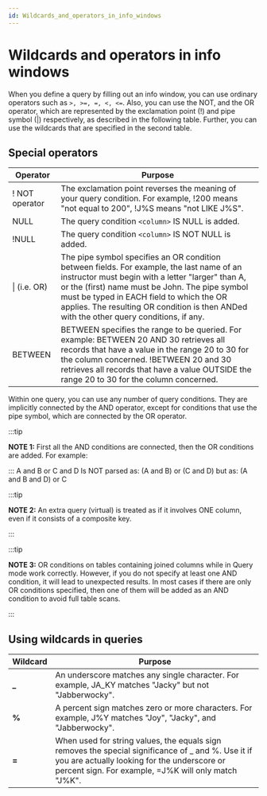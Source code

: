 ```yaml
---
id: Wildcards_and_operators_in_info_windows
---
```


# Wildcards and operators in info windows

When you define a query by filling out an info window, you can use ordinary operators such as `>, >=, =, <, <=`. Also, you can use the NOT, and the OR operator, which are represented by the exclamation point (!) and pipe symbol (\|) respectively, as described in the following table. Further, you can use the wildcards that are specified in the second table.

## Special operators

|**Operator**|**Purpose**|
|--------|--------|
|! NOT operator|The exclamation point reverses the meaning of your query condition. For example, !200 means "not equal to 200", !J%S means "not LIKE J%S".|
|NULL    |The query condition `<column>` IS NULL is added.|
|!NULL   |The query condition `<column>` IS NOT NULL is added.|
|\| (i.e. OR)|The pipe symbol specifies an OR condition between fields. For example, the last name of an instructor must begin with a letter "larger" than A, or the (first) name must be John.  The pipe symbol must be typed in EACH field to which the OR applies. The resulting OR condition is then ANDed with the other query conditions, if any.|
|BETWEEN |BETWEEN specifies the range to be queried. For example:  BETWEEN 20 AND 30  retrieves all records that have a value in the range 20 to 30 for the column concerned.  !BETWEEN 20 and 30  retrieves all records that have a value OUTSIDE the range 20 to 30 for the column concerned.|

Within one query, you can use any number of query conditions. They are implicitly connected by the AND operator, except for conditions that use the pipe symbol, which are connected by the OR operator.

:::tip

**NOTE 1:** First all the AND conditions are connected, then the OR conditions are added. For example:

:::
A and B or C and D
Is NOT parsed as:
(A and B) or (C and D)
but as:
(A and B and D) or C


:::tip

**NOTE 2:** An extra query (virtual) is treated as if it involves ONE column, even if it consists of a composite key.

:::


:::tip

**NOTE 3:** OR conditions on tables containing joined columns while in Query mode work correctly. However, if you do not specify at least one AND condition, it will lead to unexpected results. In most cases if there are only OR conditions specified, then one of them will be added as an AND condition to avoid full table scans.

:::

## Using wildcards in queries

|**Wildcard**|**Purpose**|
|--------|--------|
|**_**   |An underscore matches any single character. For example, JA_KY matches "Jacky" but not "Jabberwocky".|
|**%**   |A percent sign matches zero or more characters. For example, J%Y matches "Joy", "Jacky", and "Jabberwocky".|
|**=**   |When used for string values, the equals sign removes the special significance of _ and %. Use it if you are actually looking for the underscore or percent sign. For example, =J%K will only match "J%K".|

